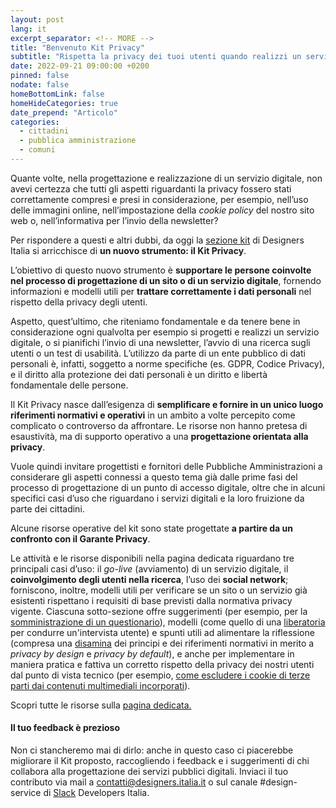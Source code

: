 ```yaml
---
layout: post
lang: it
excerpt_separator: <!-- MORE -->
title: "Benvenuto Kit Privacy"
subtitle: "Rispetta la privacy dei tuoi utenti quando realizzi un servizio digitale"
date: 2022-09-21 09:00:00 +0200
pinned: false
nodate: false
homeBottomLink: false
homeHideCategories: true
date_prepend: "Articolo"
categories:
  - cittadini
  - pubblica amministrazione
  - comuni
---
```


<!-- MORE -->
Quante volte, nella progettazione e realizzazione di un servizio digitale, non avevi certezza che tutti gli aspetti riguardanti la privacy fossero stati correttamente compresi e presi in considerazione, per esempio, nell’uso delle immagini online, nell’impostazione della *cookie policy* del nostro sito web o, nell’informativa per l’invio della newsletter? 

Per rispondere a questi e altri dubbi, da oggi la [sezione kit](https://designers.italia.it/kit/) di Designers Italia si arricchisce di **un nuovo strumento: il Kit Privacy**. 

L’obiettivo di questo nuovo strumento è **supportare le persone coinvolte nel processo di progettazione di un sito o di un servizio digitale**, fornendo informazioni e modelli utili per **trattare correttamente i dati personali** nel rispetto della privacy degli utenti. 

Aspetto, quest’ultimo, che riteniamo fondamentale e da tenere bene in considerazione ogni qualvolta per esempio si progetti e realizzi un servizio digitale, o si pianifichi l’invio di una newsletter, l’avvio di una ricerca sugli utenti o un test di usabilità. L’utilizzo da parte di un ente pubblico di dati personali è, infatti, soggetto a norme specifiche (es. GDPR, Codice Privacy), e il diritto alla protezione dei dati personali è un diritto e libertà fondamentale delle persone.

Il Kit Privacy nasce dall’esigenza di **semplificare e fornire in un unico luogo riferimenti normativi e operativi** in un ambito a volte percepito come complicato o controverso da affrontare. Le risorse non hanno pretesa di esaustività, ma di supporto operativo a una **progettazione orientata alla privacy**. 

Vuole quindi invitare progettisti e fornitori delle Pubbliche Amministrazioni a considerare gli aspetti connessi a questo tema già dalle prime fasi del processo di progettazione di un punto di accesso digitale, oltre che in alcuni specifici casi d’uso che riguardano i servizi digitali e la loro fruizione da parte dei cittadini. 

Alcune risorse operative del kit sono state progettate **a partire da un confronto con il Garante Privacy**.

Le attività e le risorse disponibili nella pagina dedicata riguardano tre principali casi d’uso: il *go-live* (avviamento) di un servizio digitale, il **coinvolgimento degli utenti nella ricerca**, l’uso dei **social network**; forniscono, inoltre, modelli utili per verificare se un sito o un servizio già esistenti rispettano i requisiti di base previsti dalla normativa privacy vigente. Ciascuna sotto-sezione offre suggerimenti (per esempio, per la [somministrazione di un questionario](https://docs.google.com/document/d/183f3aiDqLqi63XTTCovpRYiQDi530Dph7tRWaweu62Y/edit)), modelli (come quello di una [liberatoria](https://docs.google.com/document/d/1c4Ea2ni0aq4_4zq9kaojtrFRH5QQGKhYZvCo2b1mr2U/edit) per condurre un'intervista utente) e spunti utili ad alimentare la riflessione (compresa una [disamina](https://docs.google.com/document/d/1I7uhjz37w_t-ioa5APRZHCzRIvzKKrwu2W1IWu5R1rA/edit) dei principi e dei riferimenti normativi in merito a *privacy by design* e *privacy by default*), e anche per implementare in maniera pratica e fattiva un corretto rispetto della privacy dei nostri utenti dal punto di vista tecnico (per esempio, [come escludere i cookie di terze parti dai contenuti multimediali incorporati](https://docs.google.com/document/d/1URK2eWjnw9h8T1z3CG6ycax0BxNKvfd2ndUpvP5ZHy8/edit)). 

Scopri tutte le risorse sulla [pagina dedicata.](https://designers-italia-it-git-priv-2a567d-dip-trasformazione-digitale.vercel.app/kit/privacy/)

#### Il tuo feedback è prezioso
Non ci stancheremo mai di dirlo: anche in questo caso ci piacerebbe migliorare il Kit proposto, raccogliendo i feedback e i suggerimenti di chi collabora alla progettazione dei servizi pubblici digitali. Inviaci il tuo contributo via mail a [contatti@designers.italia.it](mailto:contatti@designers.italia.it) o sul canale #design-service di [Slack](https://slack.developers.italia.it/) Developers Italia.